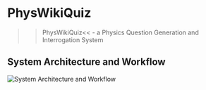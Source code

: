 # PhysWikiQuiz
>>PhysWikiQuiz&lt;&lt; - a Physics Question Generation and Interrogation System

## System Architecture and Workflow
![System Architecture and Workflow](https://github.com/ag-gipp/PhysWikiQuiz/blob/main/PhysWikiQuiz-Workflow.png)
